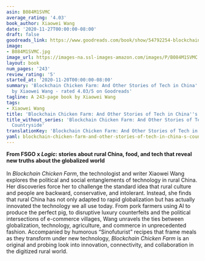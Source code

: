 ```yaml
---
asin: B084M1SVMC
average_rating: '4.03'
book_author: Xiaowei Wang
date: '2020-11-27T00:00:00-08:00'
draft: false
goodreads_link: https://www.goodreads.com/book/show/54792254-blockchain-chicken-farm
image:
- B084M1SVMC.jpg
image_url: https://images-na.ssl-images-amazon.com/images/P/B084M1SVMC.01._SCLZZZZZZZ.jpg
layout: book
num_pages: '243'
review_rating: '5'
started_at: '2020-11-20T00:00:00-08:00'
summary: 'Blockchain Chicken Farm: And Other Stories of Tech in China''s Countryside
  by Xiaowei Wang - rated 4.03/5 on Goodreads'
tagline: A 243-page book by Xiaowei Wang
tags:
- Xiaowei Wang
title: 'Blockchain Chicken Farm: And Other Stories of Tech in China''s Countryside'
title_without_series: 'Blockchain Chicken Farm: And Other Stories of Tech in China''s
  Countryside'
translationKey: 'Blockchain Chicken Farm: And Other Stories of Tech in China''s Countryside'
yaml: blockchain-chicken-farm-and-other-stories-of-tech-in-china-s-countryside
---
```


<b>From FSGO x <i>Logic</i>: stories about rural China, food, and tech that reveal new truths about the globalized world</b><br /><b></b><br /><b></b>In <i>Blockchain Chicken Farm</i>, the technologist and writer Xiaowei Wang explores the political and social entanglements of technology in rural China. Her discoveries force her to challenge the standard idea that rural culture and people are backward, conservative, and intolerant. Instead, she finds that rural China has not only adapted to rapid globalization but has actually innovated the technology we all use today. From pork farmers using AI to produce the perfect pig, to disruptive luxury counterfeits and the political intersections of e-commerce villages, Wang unravels the ties between globalization, technology, agriculture, and commerce in unprecedented fashion. Accompanied by humorous “Sinofuturist” recipes that frame meals as they transform under new technology, <i>Blockchain Chicken Farm</i> is an original and probing look into innovation, connectivity, and collaboration in the digitized rural world.